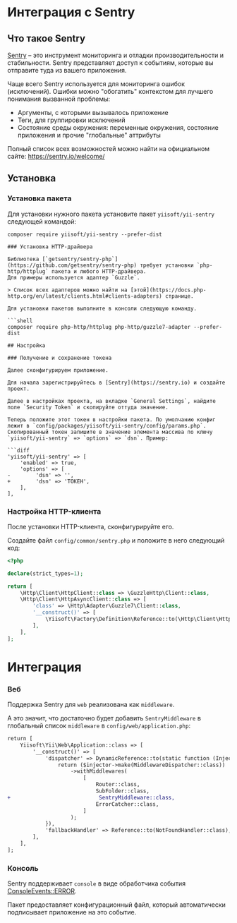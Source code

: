 # Интеграция с Sentry

## Что такое Sentry

[Sentry](https://sentry.io/) – это инструмент мониторинга и отладки производительности и стабильности.
Sentry представляет доступ к событиям, которые вы отправите туда из вашего приложения.

Чаще всего Sentry используется для мониторинга ошибок (исключений). 
Ошибки можно "обогатить" контекстом для лучшего понимания вызванной проблемы: 
- Аргументы, с которыми вызывалось приложение
- Теги, для группировки исключений
- Состояние среды окружения: переменные окружения, состояние приложения и прочие "глобальные" аттрибуты

Полный список всех возможностей можно найти на официальном сайте: https://sentry.io/welcome/

## Установка

### Установка пакета

Для установки нужного пакета установите пакет `yiisoft/yii-sentry` следующей командой:

```shell
composer require yiisoft/yii-sentry --prefer-dist

### Установка HTTP-драйвера

Библиотека [`getsentry/sentry-php`](https://github.com/getsentry/sentry-php) требует установки `php-http/httplug` пакета и любого HTTP-драйвера. 
Для примеры используется адаптер `Guzzle`. 

> Список всех адаптеров можно найти на [этой](https://docs.php-http.org/en/latest/clients.html#clients-adapters) странице.

Для установки пакетов выполните в консоли следующую команду.

```shell
composer require php-http/httplug php-http/guzzle7-adapter --prefer-dist

## Настройка

### Получение и сохранение токена

Далее сконфигурируем приложение.

Для начала зарегистрируйтесь в [Sentry](https://sentry.io) и создайте проект. 

Далее в настройках проекта, на вкладке `General Settings`, найдите поле `Security Token` и скопируйте оттуда значение.

Теперь положите этот токен в настройки пакета. По умолчанию конфиг лежит в `config/packages/yiisoft/yii-sentry/config/params.php`.
Скопированный токен запишите в значение элемента массива по ключу `yiisoft/yii-sentry` => `options` => `dsn`. Пример:

```diff
'yiisoft/yii-sentry' => [
    'enabled' => true,
    'options' => [
-        'dsn' => '',
+        'dsn' => 'ТОКЕН',
    ],
],
```


### Настройка HTTP-клиента

После установки HTTP-клиента, сконфигурируйте его.

Создайте файл `config/common/sentry.php` и положите в него следующий код:

```php
<?php

declare(strict_types=1);

return [
    \Http\Client\HttpClient::class => \GuzzleHttp\Client::class,
    \Http\Client\HttpAsyncClient::class => [
        'class' => \Http\Adapter\Guzzle7\Client::class,
        '__construct()' => [
            \Yiisoft\Factory\Definition\Reference::to(\Http\Client\HttpClient::class),
        ],
    ],
];
```

# Интеграция

### Веб

Поддержка Sentry для `web` реализована как `middleware`. 

А это значит, что достаточно будет добавить `SentryMiddleware` в глобальный список `middleware` в `config/web/application.php`:


```diff
return [
    Yiisoft\Yii\Web\Application::class => [
        '__construct()' => [
            'dispatcher' => DynamicReference::to(static function (Injector $injector) {
                return ($injector->make(MiddlewareDispatcher::class))
                    ->withMiddlewares(
                        [
                            Router::class,
                            SubFolder::class,
+                            SentryMiddleware::class,
                            ErrorCatcher::class,
                        ]
                    );
            }),
            'fallbackHandler' => Reference::to(NotFoundHandler::class),
        ],
    ],
];
```


### Консоль

Sentry поддерживает `console` в виде обработчика события [ConsoleEvents::ERROR](https://symfony.com/doc/current/components/console/events.html#the-consoleevents-error-event).

Пакет предоставляет конфигурационный файл, который автоматически подписывает приложение на это событие.
